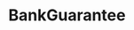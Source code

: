 # BankGuarantee   

<script src="https://unpkg.com/@stoplight/elements/web-components.min.js"></script>
<link rel="stylesheet" href="https://unpkg.com/@stoplight/elements/styles.min.css">

<elements-api
  apiDescriptionUrl="BankGuarantee.yaml"
  layout="sidebar"
  router="hash"
  hideTryIt="false"
  hideSchemas="false"
  hideInternal="false"
/>